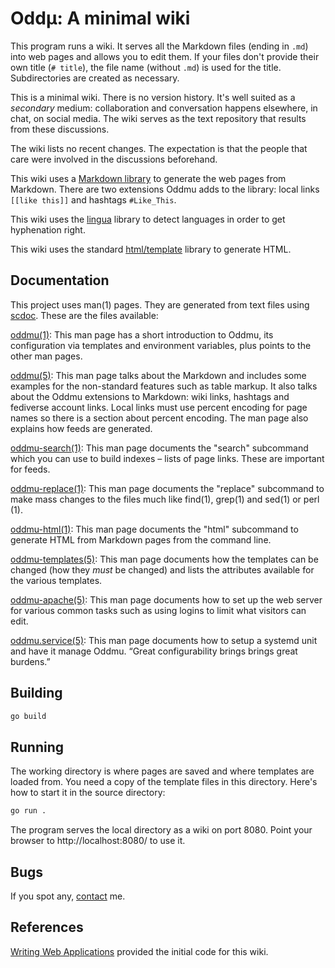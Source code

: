 # Oddµ: A minimal wiki

This program runs a wiki. It serves all the Markdown files (ending in
`.md`) into web pages and allows you to edit them. If your files don't
provide their own title (`# title`), the file name (without `.md`) is
used for the title. Subdirectories are created as necessary.

This is a minimal wiki. There is no version history. It's well suited
as a *secondary* medium: collaboration and conversation happens
elsewhere, in chat, on social media. The wiki serves as the text
repository that results from these discussions.

The wiki lists no recent changes. The expectation is that the people
that care were involved in the discussions beforehand.

This wiki uses a [Markdown
library](https://github.com/gomarkdown/markdown) to generate the web
pages from Markdown. There are two extensions Oddmu adds to the
library: local links `[[like this]]` and hashtags `#Like_This`.

This wiki uses the [lingua](github.com/pemistahl/lingua-go) library to
detect languages in order to get hyphenation right.

This wiki uses the standard
[html/template](https://pkg.go.dev/html/template) library to generate
HTML.

## Documentation

This project uses man(1) pages. They are generated from text files
using [scdoc](https://git.sr.ht/~sircmpwn/scdoc). These are the files
available:

[oddmu(1)](blob/main/man/oddmu.1.txt): This man page has a short
introduction to Oddmu, its configuration via templates and environment
variables, plus points to the other man pages.

[oddmu(5)](blob/main/man/oddmu.5.txt): This man page talks about the
Markdown and includes some examples for the non-standard features such
as table markup. It also talks about the Oddmu extensions to Markdown:
wiki links, hashtags and fediverse account links. Local links must use
percent encoding for page names so there is a section about percent
encoding. The man page also explains how feeds are generated.

[oddmu-search(1)](blob/main/man/oddmu-search.1.txt): This man page
documents the "search" subcommand which you can use to build indexes –
lists of page links. These are important for feeds.

[oddmu-replace(1)](blob/main/man/oddmu-replace.1.txt): This man page
documents the "replace" subcommand to make mass changes to the files
much like find(1), grep(1) and sed(1) or perl (1).

[oddmu-html(1)](blob/main/man/oddmu-html.1.txt): This man page
documents the "html" subcommand to generate HTML from Markdown pages
from the command line.

[oddmu-templates(5)](blob/main/man/oddmu-templates.5.txt): This man
page documents how the templates can be changed (how they *must* be
changed) and lists the attributes available for the various templates.

[oddmu-apache(5)](blob/main/man/oddmu-apache.5.txt): This man page
documents how to set up the web server for various common tasks such
as using logins to limit what visitors can edit.

[oddmu.service(5)](blob/main/man/oddmu.service.5.txt): This man page
documents how to setup a systemd unit and have it manage Oddmu. “Great
configurability brings brings great burdens.”

## Building

```sh
go build
```

## Running

The working directory is where pages are saved and where templates are
loaded from. You need a copy of the template files in this directory.
Here's how to start it in the source directory:

```sh
go run .
```

The program serves the local directory as a wiki on port 8080. Point
your browser to http://localhost:8080/ to use it.

## Bugs

If you spot any, [contact](https://alexschroeder.ch/wiki/Contact) me.

## References

[Writing Web Applications](https://golang.org/doc/articles/wiki/)
provided the initial code for this wiki.
